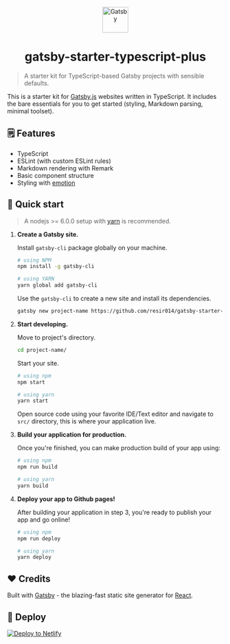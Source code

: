 <p align="center">
  <a href="https://www.gatsbyjs.org">
    <img alt="Gatsby" src="https://www.gatsbyjs.org/monogram.svg" width="60" />
  </a>
</p>
<h1 align="center">
  gatsby-starter-typescript-plus
</h1>

> A starter kit for TypeScript-based Gatsby projects with sensible defaults.

This is a starter kit for [Gatsby.js](https://www.gatsbyjs.org/) websites written in TypeScript. It includes the bare essentials for you to get started (styling, Markdown parsing, minimal toolset).

## 🗒️ Features

- TypeScript
- ESLint (with custom ESLint rules)
- Markdown rendering with Remark
- Basic component structure
- Styling with [emotion](https://emotion.sh/)

## 🚀 Quick start

> A nodejs >= 6.0.0 setup with [yarn](https://yarnpkg.com/) is recommended.

1. **Create a Gatsby site.**

   Install `gatsby-cli` package globally on your machine.

   ```bash
   # using NPM
   npm install -g gatsby-cli

   # using YARN
   yarn global add gatsby-cli
   ```

   Use the `gatsby-cli` to create a new site and install its dependencies.

   ```bash
   gatsby new project-name https://github.com/resir014/gatsby-starter-typescript-plus
   ```

2. **Start developing.**

   Move to project's directory.

   ```bash
   cd project-name/
   ```

   Start your site.

   ```bash
   # using npm
   npm start

   # using yarn
   yarn start
   ```

   Open source code using your favorite IDE/Text editor and navigate to `src/` directory, this is where your application live.

3. **Build your application for production.**

   Once you're finished, you can make production build of your app using:

   ```bash
   # using npm
   npm run build

   # using yarn
   yarn build
   ```

4. **Deploy your app to Github pages!**

   After building your application in step 3, you're ready to publish your app and go online!

   ```bash
   # using npm
   npm run deploy

   # using yarn
   yarn deploy
   ```

## ❤️ Credits

Built with [Gatsby](https://www.gatsbyjs.org/) - the blazing-fast static site generator for [React](https://facebook.github.io/react/).

## 💫 Deploy

[![Deploy to Netlify](https://www.netlify.com/img/deploy/button.svg)](https://app.netlify.com/start/deploy?repository=https://github.com/resir014/gatsby-starter-typescript-plus)
